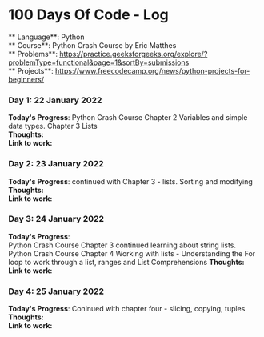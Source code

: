 # 100 Days Of Code - Log

** Language**: Python  
** Course**: Python Crash Course by Eric Matthes  
** Problems**: https://practice.geeksforgeeks.org/explore/?problemType=functional&page=1&sortBy=submissions  
** Projects**: https://www.freecodecamp.org/news/python-projects-for-beginners/  


### Day 1: 22 January 2022
**Today's Progress**: Python Crash Course Chapter 2 Variables and simple data types. Chapter 3 Lists  
**Thoughts:**  
**Link to work:**  
  
    
### Day 2: 23 January 2022
**Today's Progress**: continued with Chapter 3 - lists. Sorting and modifying  
**Thoughts:**  
**Link to work:**


### Day 3: 24 January 2022
**Today's Progress**:  
Python Crash Course Chapter 3 continued learning about string lists.  
Python Crash Course Chapter 4 Working with lists - Understanding the For loop to work through a list, ranges and List Comprehensions
**Thoughts:** 
**Link to work:** 

### Day 4: 25 January 2022
**Today's Progress**:   Coninued with chapter four - slicing, copying, tuples  
**Thoughts:**  
**Link to work:**  